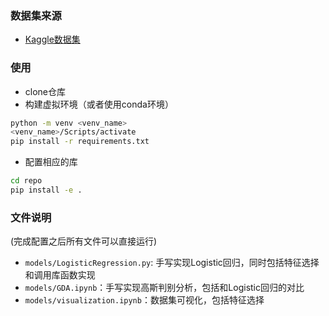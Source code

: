 ### 数据集来源
- [Kaggle数据集](https://www.kaggle.com/datasets/fedesoriano/company-bankruptcy-prediction)

### 使用
- clone仓库
- 构建虚拟环境（或者使用conda环境）
```bash
python -m venv <venv_name>
<venv_name>/Scripts/activate
pip install -r requirements.txt
```
- 配置相应的库
```bash
cd repo
pip install -e .
```

### 文件说明
(完成配置之后所有文件可以直接运行)
- `models/LogisticRegression.py`: 手写实现Logistic回归，同时包括特征选择和调用库函数实现
- `models/GDA.ipynb`：手写实现高斯判别分析，包括和Logistic回归的对比
- `models/visualization.ipynb`：数据集可视化，包括特征选择